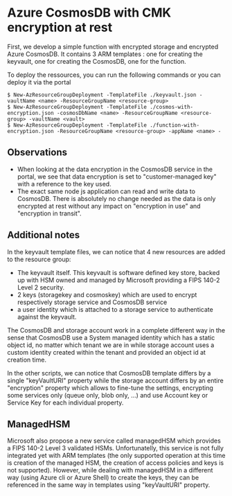 # Azure CosmosDB with CMK encryption at rest

First, we develop a simple function with encrypted storage and encrypted Azure CosmosDB.
It contains 3 ARM templates : one for creating the keyvault, one for creating the CosmosDB, one for the function. 

To deploy the ressources, you can run the following commands or you can deploy it via the portal
```
$ New-AzResourceGroupDeployment -TemplateFile ./keyvault.json -vaultName <name> -ResourceGroupName <resource-group>
$ New-AzResourceGroupDeployment -TemplateFile ./cosmos-with-encryption.json -cosmosDbName <name> -ResourceGroupName <resource-group> -vaultName <vault>
$ New-AzResourceGroupDeployment -TemplateFile ./function-with-encryption.json -ResourceGroupName <resource-group> -appName <name> -
```

## Observations
- When looking at the data encryption in the CosmosDB service in the portal, we see that data encryption is set to "customer-managed key" with a reference to the key used.
- The exact same node js application can read and write data to CosmosDB. There is absolutely no change needed as the data is only encrypted at rest without any impact on "encryption in use" and "encryption in transit".

## Additional notes
In the keyvault template files, we can notice that 4 new resources are added to the resource group:
- The keyvault itself. This keyvault is software defined key store, backed up with HSM owned and managed by Microsoft providing a FIPS 140-2 Level 2 security.
- 2 keys (storagekey and cosmoskey) which are used to encrypt respectively storage service and CosmosDB service
- a user identity which is attached to a storage service to authenticate against the keyvault.

The CosmosDB and storage account work in a complete different way in the sense that CosmosDB use a System managed identity which has a static object id, no matter which tenant we are in while storage account uses a custom identity created within the tenant and provided an object id at creation time.

In the other scripts, we can notice that CosmosDB template differs by a single "keyVaultURI" property while the storage account differs by an entire "encryption" property which allows to fine-tune the settings, encrypting some services only (queue only, blob only, ...) and use Account key or Service Key for each individual property.

## ManagedHSM
Microsoft also propose a new service called managedHSM which provides a FIPS 140-2 Level 3 validated HSMs. Unfortunatelly, this service is not fully integrated yet with ARM templates (the only supported operation at this time is creation of the managed HSM, the creation of access policies and keys is not supported).
However, while dealing with managedHSM in a different way (using Azure cli or Azure Shell) to create the keys, they can be referenced in the same way in templates using "keyVaultURI" property.

